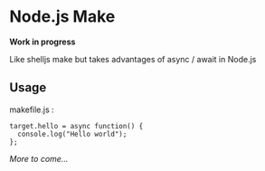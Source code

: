 # Node.js Make

**Work in progress**

Like shelljs make but takes advantages of async / await in Node.js

## Usage

makefile.js :
```
target.hello = async function() {
  console.log("Hello world");
};
```

*More to come...*